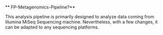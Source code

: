** FP-Metagenomics-Pipeline?** 

This analysis pipeline is primarily designed to analyze data coming from Illumina MiSeq Sequencing machine. Nevertheless, with a few changes, it can be adapted to any sequencing platforms.